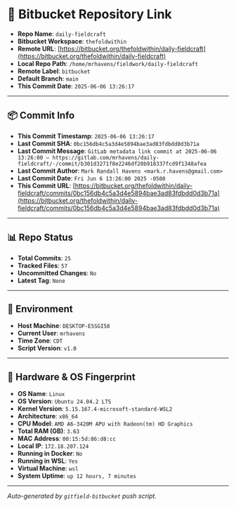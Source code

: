 # 🔗 Bitbucket Repository Link

- **Repo Name**: `daily-fieldcraft`
- **Bitbucket Workspace**: `thefoldwithin`
- **Remote URL**: [https://bitbucket.org/thefoldwithin/daily-fieldcraft](https://bitbucket.org/thefoldwithin/daily-fieldcraft)
- **Local Repo Path**: `/home/mrhavens/fieldwork/daily-fieldcraft`
- **Remote Label**: `bitbucket`
- **Default Branch**: `main`
- **This Commit Date**: `2025-06-06 13:26:17`

---

## 📦 Commit Info

- **This Commit Timestamp**: `2025-06-06 13:26:17`
- **Last Commit SHA**: `0bc156db4c5a3d4e5894bae3ad83fdbdd0d3b71a`
- **Last Commit Message**: `GitLab metadata link commit at 2025-06-06 13:26:00 — https://gitlab.com/mrhavens/daily-fieldcraft/-/commit/b301d3271f8e2246df20b918337fcd9f1348afea`
- **Last Commit Author**: `Mark Randall Havens <mark.r.havens@gmail.com>`
- **Last Commit Date**: `Fri Jun 6 13:26:00 2025 -0500`
- **This Commit URL**: [https://bitbucket.org/thefoldwithin/daily-fieldcraft/commits/0bc156db4c5a3d4e5894bae3ad83fdbdd0d3b71a](https://bitbucket.org/thefoldwithin/daily-fieldcraft/commits/0bc156db4c5a3d4e5894bae3ad83fdbdd0d3b71a)

---

## 📊 Repo Status

- **Total Commits**: `25`
- **Tracked Files**: `57`
- **Uncommitted Changes**: `No`
- **Latest Tag**: `None`

---

## 🧭 Environment

- **Host Machine**: `DESKTOP-E5SGI58`
- **Current User**: `mrhavens`
- **Time Zone**: `CDT`
- **Script Version**: `v1.0`

---

## 🧬 Hardware & OS Fingerprint

- **OS Name**: `Linux`
- **OS Version**: `Ubuntu 24.04.2 LTS`
- **Kernel Version**: `5.15.167.4-microsoft-standard-WSL2`
- **Architecture**: `x86_64`
- **CPU Model**: `AMD A6-3420M APU with Radeon(tm) HD Graphics`
- **Total RAM (GB)**: `3.63`
- **MAC Address**: `00:15:5d:86:d8:cc`
- **Local IP**: `172.18.207.124`
- **Running in Docker**: `No`
- **Running in WSL**: `Yes`
- **Virtual Machine**: `wsl`
- **System Uptime**: `up 12 hours, 7 minutes`

---

_Auto-generated by `gitfield-bitbucket` push script._
